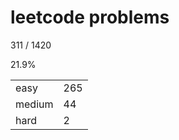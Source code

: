 # leetcode problems

311 / 1420

21.9%

|        |     |
| ------ | --- |
| easy   | 265  |
| medium | 44   |
| hard   | 2   |

